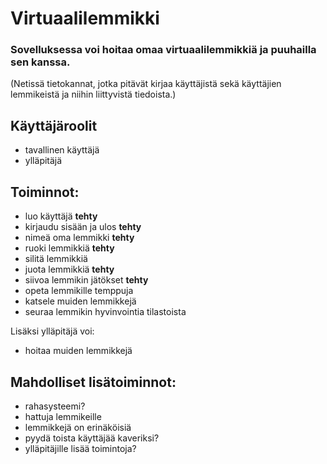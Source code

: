 # Virtuaalilemmikki

### Sovelluksessa voi hoitaa omaa virtuaalilemmikkiä ja puuhailla sen kanssa.
(Netissä tietokannat, jotka pitävät kirjaa käyttäjistä sekä käyttäjien lemmikeistä ja niihin liittyvistä tiedoista.)
## Käyttäjäroolit
- tavallinen käyttäjä
- ylläpitäjä

## Toiminnot:
- luo käyttäjä **tehty**
- kirjaudu sisään ja ulos **tehty**
- nimeä oma lemmikki **tehty**
- ruoki lemmikkiä **tehty**
- silitä lemmikkiä
- juota lemmikkiä **tehty**
- siivoa lemmikin jätökset **tehty**
- opeta lemmikille temppuja
- katsele muiden lemmikkejä
- seuraa lemmikin hyvinvointia tilastoista

Lisäksi ylläpitäjä voi:
- hoitaa muiden lemmikkejä

## Mahdolliset lisätoiminnot:
- rahasysteemi?
- hattuja lemmikeille
- lemmikkejä on erinäköisiä
- pyydä toista käyttäjää kaveriksi?
- ylläpitäjille lisää toimintoja?
